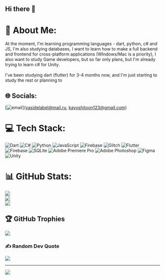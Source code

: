 ## Hi there 👋

# 💫 About Me:
At the moment, I'm learning programming languages - dart, python, c# and JS, I'm also studying databases, I want to learn how to make a full backend and frontend for cross-platform applications (WIndows/Mac is a priority), I also want to study Game developers, but so far only plans, but I'm already trying to learn c# for Unity. <br><br>I've been studying dart (flutter) for 3-4 months now, and I'm just starting to study the rest or planning to


## 🌐 Socials:
[![email](https://img.shields.io/badge/Email-D14836?logo=gmail&logoColor=white)](yasidelabel@mail.ru, kayoshitoon123@gmail.com) 

# 💻 Tech Stack:
![Dart](https://img.shields.io/badge/dart-%230175C2.svg?style=for-the-badge&logo=dart&logoColor=white) ![C#](https://img.shields.io/badge/c%23-%23239120.svg?style=for-the-badge&logo=csharp&logoColor=white) ![Python](https://img.shields.io/badge/python-3670A0?style=for-the-badge&logo=python&logoColor=ffdd54) ![JavaScript](https://img.shields.io/badge/javascript-%23323330.svg?style=for-the-badge&logo=javascript&logoColor=%23F7DF1E) ![Firebase](https://img.shields.io/badge/firebase-%23039BE5.svg?style=for-the-badge&logo=firebase) ![Glitch](https://img.shields.io/badge/glitch-%233333FF.svg?style=for-the-badge&logo=glitch&logoColor=white) ![Flutter](https://img.shields.io/badge/Flutter-%2302569B.svg?style=for-the-badge&logo=Flutter&logoColor=white) ![Firebase](https://img.shields.io/badge/firebase-a08021?style=for-the-badge&logo=firebase&logoColor=ffcd34) ![SQLite](https://img.shields.io/badge/sqlite-%2307405e.svg?style=for-the-badge&logo=sqlite&logoColor=white) ![Adobe Premiere Pro](https://img.shields.io/badge/Adobe%20Premiere%20Pro-9999FF.svg?style=for-the-badge&logo=Adobe%20Premiere%20Pro&logoColor=white) ![Adobe Photoshop](https://img.shields.io/badge/adobe%20photoshop-%2331A8FF.svg?style=for-the-badge&logo=adobe%20photoshop&logoColor=white) ![Figma](https://img.shields.io/badge/figma-%23F24E1E.svg?style=for-the-badge&logo=figma&logoColor=white) ![Unity](https://img.shields.io/badge/unity-%23000000.svg?style=for-the-badge&logo=unity&logoColor=white)
# 📊 GitHub Stats:
![](https://github-readme-stats.vercel.app/api?username=kayochanz57&theme=dark&hide_border=true&include_all_commits=false&count_private=false)<br/>
![](https://github-readme-streak-stats.herokuapp.com/?user=kayochanz57&theme=dark&hide_border=true)<br/>
![](https://github-readme-stats.vercel.app/api/top-langs/?username=kayochanz57&theme=dark&hide_border=true&include_all_commits=false&count_private=false&layout=compact)

## 🏆 GitHub Trophies
![](https://github-profile-trophy.vercel.app/?username=kayochanz57&theme=radical&no-frame=true&no-bg=true&margin-w=4)

### ✍️ Random Dev Quote
![](https://quotes-github-readme.vercel.app/api?type=horizontal&theme=dark)

---
[![](https://visitcount.itsvg.in/api?id=kayochanz57&icon=0&color=0)](https://visitcount.itsvg.in)

<!-- Proudly created with GPRM ( https://gprm.itsvg.in ) -->
